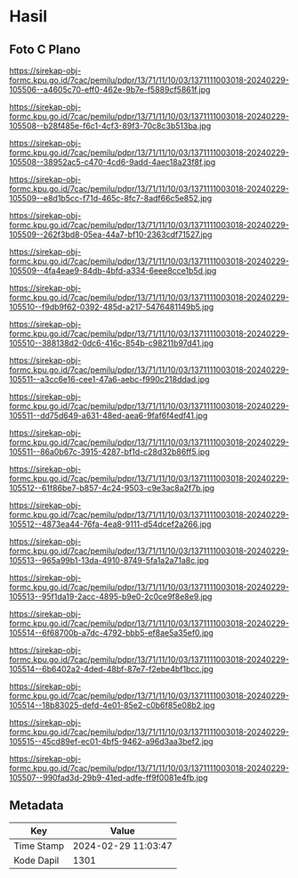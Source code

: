 # Hasil

## Foto C Plano

https://sirekap-obj-formc.kpu.go.id/7cac/pemilu/pdpr/13/71/11/10/03/1371111003018-20240229-105506--a4605c70-eff0-462e-9b7e-f5889cf5861f.jpg

https://sirekap-obj-formc.kpu.go.id/7cac/pemilu/pdpr/13/71/11/10/03/1371111003018-20240229-105508--b28f485e-f6c1-4cf3-89f3-70c8c3b513ba.jpg

https://sirekap-obj-formc.kpu.go.id/7cac/pemilu/pdpr/13/71/11/10/03/1371111003018-20240229-105508--38952ac5-c470-4cd6-9add-4aec18a23f8f.jpg

https://sirekap-obj-formc.kpu.go.id/7cac/pemilu/pdpr/13/71/11/10/03/1371111003018-20240229-105509--e8d1b5cc-f71d-465c-8fc7-8adf66c5e852.jpg

https://sirekap-obj-formc.kpu.go.id/7cac/pemilu/pdpr/13/71/11/10/03/1371111003018-20240229-105509--262f3bd8-05ea-44a7-bf10-2363cdf71527.jpg

https://sirekap-obj-formc.kpu.go.id/7cac/pemilu/pdpr/13/71/11/10/03/1371111003018-20240229-105509--4fa4eae9-84db-4bfd-a334-6eee8cce1b5d.jpg

https://sirekap-obj-formc.kpu.go.id/7cac/pemilu/pdpr/13/71/11/10/03/1371111003018-20240229-105510--f9db9f62-0392-485d-a217-5476481149b5.jpg

https://sirekap-obj-formc.kpu.go.id/7cac/pemilu/pdpr/13/71/11/10/03/1371111003018-20240229-105510--388138d2-0dc6-416c-854b-c98211b97d41.jpg

https://sirekap-obj-formc.kpu.go.id/7cac/pemilu/pdpr/13/71/11/10/03/1371111003018-20240229-105511--a3cc6e16-cee1-47a6-aebc-f990c218ddad.jpg

https://sirekap-obj-formc.kpu.go.id/7cac/pemilu/pdpr/13/71/11/10/03/1371111003018-20240229-105511--dd75d649-a631-48ed-aea6-9faf6f4edf41.jpg

https://sirekap-obj-formc.kpu.go.id/7cac/pemilu/pdpr/13/71/11/10/03/1371111003018-20240229-105511--86a0b67c-3915-4287-bf1d-c28d32b86ff5.jpg

https://sirekap-obj-formc.kpu.go.id/7cac/pemilu/pdpr/13/71/11/10/03/1371111003018-20240229-105512--61f86be7-b857-4c24-9503-c9e3ac8a2f7b.jpg

https://sirekap-obj-formc.kpu.go.id/7cac/pemilu/pdpr/13/71/11/10/03/1371111003018-20240229-105512--4873ea44-76fa-4ea8-9111-d54dcef2a266.jpg

https://sirekap-obj-formc.kpu.go.id/7cac/pemilu/pdpr/13/71/11/10/03/1371111003018-20240229-105513--965a99b1-13da-4910-8749-5fa1a2a71a8c.jpg

https://sirekap-obj-formc.kpu.go.id/7cac/pemilu/pdpr/13/71/11/10/03/1371111003018-20240229-105513--95f1da19-2acc-4895-b9e0-2c0ce9f8e8e9.jpg

https://sirekap-obj-formc.kpu.go.id/7cac/pemilu/pdpr/13/71/11/10/03/1371111003018-20240229-105514--6f68700b-a7dc-4792-bbb5-ef8ae5a35ef0.jpg

https://sirekap-obj-formc.kpu.go.id/7cac/pemilu/pdpr/13/71/11/10/03/1371111003018-20240229-105514--6b6402a2-4ded-48bf-87e7-f2ebe4bf1bcc.jpg

https://sirekap-obj-formc.kpu.go.id/7cac/pemilu/pdpr/13/71/11/10/03/1371111003018-20240229-105514--18b83025-defd-4e01-85e2-c0b6f85e08b2.jpg

https://sirekap-obj-formc.kpu.go.id/7cac/pemilu/pdpr/13/71/11/10/03/1371111003018-20240229-105515--45cd89ef-ec01-4bf5-9462-a96d3aa3bef2.jpg

https://sirekap-obj-formc.kpu.go.id/7cac/pemilu/pdpr/13/71/11/10/03/1371111003018-20240229-105507--990fad3d-29b9-41ed-adfe-ff9f0081e4fb.jpg


## Metadata

| Key        | Value               |
| ---------- | ------------------- |
| Time Stamp | 2024-02-29 11:03:47 |
| Kode Dapil | 1301                |



